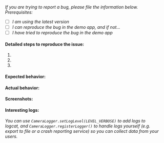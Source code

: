 *If you are trying to report a bug, please file the information below.
Prerequisites:*

<!-- Add [x] inside the brackets -->

- [ ] *I am using the latest version*
- [ ] *I can reproduce the bug in the demo app, and if not...*
- [ ] *I have tried to reproduce the bug in the demo app*

#### Detailed steps to reproduce the issue:

1.
2.
3.

#### Expected behavior:

#### Actual behavior:

#### Screenshots:

#### Interesting logs:

*You can use `CameraLogger.setLogLevel(LEVEL_VERBOSE)`
to add logs to logcat, and `CameraLogger.registerLogger()`
to handle logs yourself (e.g. export to file or a crash reporting service)
so you can collect data from your users.*

<!-- Love CameraView? Please consider supporting our work:
     https://opencollective.com/cameraview/donate -->

